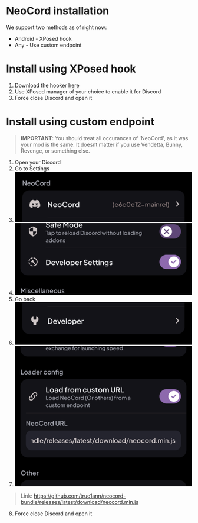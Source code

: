 # NeoCord installation

We support two methods as of right now:
* Android - XPosed hook
* Any - Use custom endpoint

# Install using XPosed hook
1. Download the hooker [here](https://github.com/true1ann/neocord-xposed/releases/latest)
2. Use XPosed manager of your choice to enable it for Discord
3. Force close Discord and open it

# Install using custom endpoint
> **IMPORTANT**: You should treat all occurances of 'NeoCord', as it was your mod is the same. It doesnt matter if you use Vendetta, Bunny, Revenge, or something else.
1. Open your Discord
2. Go to Settings
3. <img src="images/install_image1.png">
4. <img src="images/install_image2.png">
5. Go back
6. <img src="images/install_image3.png">
7. <img src="images/install_image4.png">
> Link: https://github.com/true1ann/neocord-bundle/releases/latest/download/neocord.min.js
8. Force close Discord and open it
